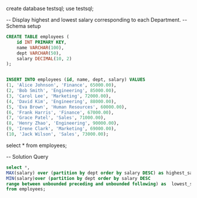 create database testsql;
use testsql;

-- Display highest and lowest salary corresponding to each Department. 
-- Schema setup
```sql
CREATE TABLE employees (
    id INT PRIMARY KEY,
    name VARCHAR(100),
    dept VARCHAR(50),
    salary DECIMAL(10, 2)
);


INSERT INTO employees (id, name, dept, salary) VALUES
(1, 'Alice Johnson', 'Finance', 65000.00),
(2, 'Bob Smith', 'Engineering', 85000.00),
(3, 'Carol Lee', 'Marketing', 72000.00),
(4, 'David Kim', 'Engineering', 88000.00),
(5, 'Eva Brown', 'Human Resources', 60000.00),
(6, 'Frank Harris', 'Finance', 67000.00),
(7, 'Grace Patel', 'Sales', 71000.00),
(8, 'Henry Zhao', 'Engineering', 90000.00),
(9, 'Irene Clark', 'Marketing', 69000.00),
(10, 'Jack Wilson', 'Sales', 73000.00);
```

select * from employees;

-- Solution Query
```sql
select *,
MAX(salary) over (partition by dept order by salary DESC) as highest_salary,
MIN(salary)over (partition by dept order by salary DESC
range between unbounded preceding and unbounded following) as  lowest_salary
from employees;
```

